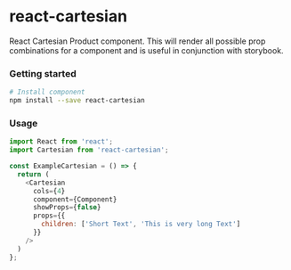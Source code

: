 # react-cartesian

React Cartesian Product component. This will render all possible prop
combinations for a component and is useful in conjunction with storybook.


### Getting started
```bash
# Install component
npm install --save react-cartesian
```

### Usage
```js
import React from 'react';
import Cartesian from 'react-cartesian';

const ExampleCartesian = () => {
  return (
    <Cartesian
      cols={4}
      component={Component}
      showProps={false}
      props={{
        children: ['Short Text', 'This is very long Text']
      }}
    />
  )
};
```
